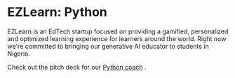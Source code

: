 # EZLearn: Python 

EZLearn is an EdTech startup focused on providing a gamified, personalized and optimized learning experience for learners around the world. Right now we're committed to bringing our generative AI educator to students in Nigeria. 

Check out the pitch deck for our [Python coach](https://www.canva.com/design/DAF6KNQR4j4/uR-WrVsl8Zf5TXOZeqVuGA/view?utm_content=DAF6KNQR4j4&utm_campaign=designshare&utm_medium=link&utm_source=editor#1) .

